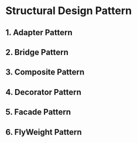 # Structural Design Pattern

## 1. Adapter Pattern

## 2. Bridge Pattern

## 3. Composite Pattern

## 4. Decorator Pattern

## 5. Facade Pattern

## 6. FlyWeight Pattern